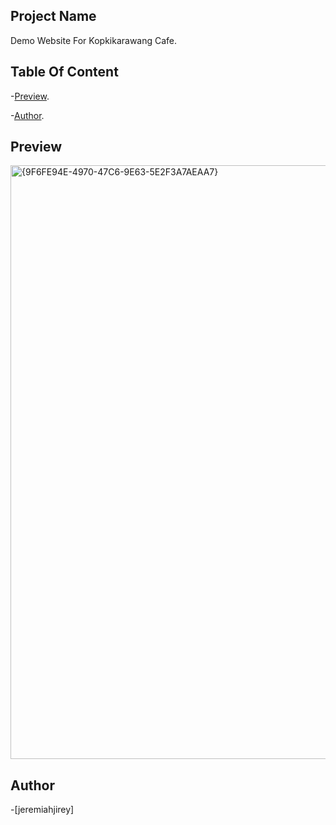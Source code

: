## Project Name

Demo Website For Kopkikarawang Cafe.

## Table Of Content

-[Preview](#preview).

-[Author](#author).

## Preview
<img width="950" alt="{9F6FE94E-4970-47C6-9E63-5E2F3A7AEAA7}" src="https://github.com/user-attachments/assets/253a320b-f79c-4c2c-86fb-64646c002652" />




## Author
-[jeremiahjirey]




